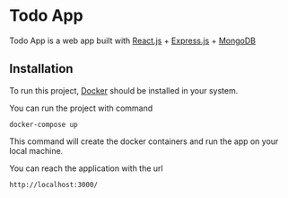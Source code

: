 # Todo App

Todo App is a web app built with [React.js](https://reactjs.org/) + [Express.js](https://expressjs.com/) + [MongoDB](https://www.mongodb.com/)

## Installation

To run this project, [Docker](https://www.docker.com/) should be installed in your system.

You can run the project with command
```
docker-compose up
```

This command will create the docker containers and run the app on your local machine.

You can reach the application with the url
```
http://localhost:3000/
```
